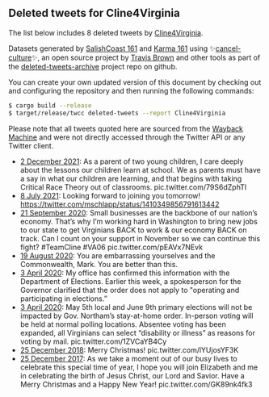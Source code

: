 ## Deleted tweets for Cline4Virginia

The list below includes 8 deleted tweets by
[Cline4Virginia](https://twitter.com/Cline4Virginia).



Datasets generated by [SalishCoast 161](https://twitter.com/SalishCoastA) and [Karma 161](https://twitter.com/KarmaOneSixOne)
using ✨[cancel-culture](https://github.com/travisbrown/cancel-culture)✨, an open source project by [Travis Brown](https://twitter.com/travisbrown) 
and other tools as part of the [deleted-tweets-archive](https://github.com/salcoast/deleted-tweets-archive/) project repo on github.

You can create your own updated version of this document by checking out and configuring the
repository and then running the following commands:

```bash
$ cargo build --release
$ target/release/twcc deleted-tweets --report Cline4Virginia
```

Please note that all tweets quoted here are sourced from the
[Wayback Machine](https://web.archive.org) and were not directly accessed through the Twitter API or
any Twitter client.

* [ 2 December 2021](https://web.archive.org/web/20211202200039/https://twitter.com/Cline4Virginia/status/1466497516028022787): As a parent of two young children, I care deeply about the lessons our children learn at school. We as parents must have a say in what our children are learning, and that begins with taking Critical Race Theory out of classrooms. pic.twitter.com/79S6dZphTl
* [ 8 July 2021](https://web.archive.org/web/20210708204839/https://twitter.com/Cline4Virginia/status/1413238582710620163): Looking forward to joining you tomorrow! https://twitter.com/mschlapp/status/1410349856791613442
* [21 September 2020](https://web.archive.org/web/20200921151921/https://twitter.com/Cline4Virginia/status/1308062193884319745): Small businesses are the backbone of our nation’s economy. That’s why I’m working hard in Washington to bring new jobs to our state to get Virginians BACK to work & our economy BACK on track. Can I count on your support in November so we can continue this fight?  #TeamCline   #VA06  pic.twitter.com/pEAVx7NEvk
* [19 August 2020](https://web.archive.org/web/20200819173045/https://twitter.com/Cline4Virginia/status/1296137354474856448): You are embarrassing yourselves and the Commonwealth, Mark. You are better than this.
* [ 3 April 2020](https://web.archive.org/web/20200403155153/https://twitter.com/Cline4Virginia/status/1246065854200061952): My office has confirmed this information with the Department of Elections. Earlier this week, a spokesperson for the Governor clarified that the order does not apply to "operating and participating in elections.”
* [ 3 April 2020](https://web.archive.org/web/20200403155153/https://twitter.com/Cline4Virginia/status/1246065854200061952): May 5th local and June 9th primary elections will not be impacted by Gov. Northam’s stay-at-home order. In-person voting will be held at normal polling locations. Absentee voting has been expanded, all Virginians can select “disability or illness” as reasons for voting by mail. pic.twitter.com/1ZVCaYB4Cy
* [25 December 2018](https://web.archive.org/web/20190130103532/https://twitter.com/cline4virginia/status/1077545813126062080?lang=en-gb): Merry Christmas! pic.twitter.com/lYUjosYF3K
* [25 December 2017](https://web.archive.org/web/20180618205806/https://twitter.com/Cline4Virginia/status/945120363243032576): As we take a moment out of our busy lives to celebrate this special time of year, I hope you will join Elizabeth and me in celebrating the birth of Jesus Christ, our Lord and Savior. Have a Merry Christmas and a Happy New Year! pic.twitter.com/GK89nk4fk3
